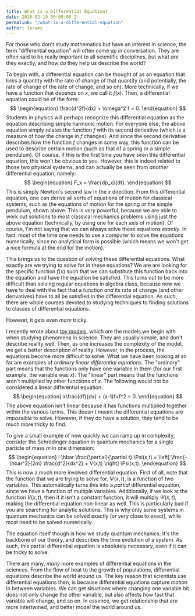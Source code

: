 ```yaml
---
title: What is a Differential Equation?
date: 2018-02-19 00:00:00 Z
permalink: "/what-is-a-differential-equation"
author: Jeremy
---
```


For those who don't study mathematics but have an interest in science, the term "differential equation" will often come up in conversation. They are often said to be really important to all scientific disciplines, but what *are* they exactly, and how do they help us describe the world?

To begin with, a differential equation can be thought of as an equation that links a quantity with the rate of change of that quantity (and potentially, the rate of change of the rate of change, and so on). More technically, if we have a function that depends on $x$, we call it $f(x)$. Then, a differential equation could be of the form:
$$
\begin{equation}
\frac{d^2f}{dx} + \omega^2 f = 0.
\end{equation}
$$
Students in physics will perhaps recognize this differential equation as the equation describing simple harmonic motion. For everyone else, the above equation simply relates the function $f$ with its second derivative (which is a measure of how the change in $f$ changes). And since the second derivative describes how the function $f$ changes in some way, this function can be used to describe certain motion (such as that of a spring or a simple pendulum). Of course, if this is the first time you have seen this differential equation, this won't be obvious to you. However, this is indeed related to those two physical systems, and can actually be seen from *another* differential equation, namely:
$$
\begin{equation}
	F_x = \frac{dp_x}{dt}.
\end{equation}
$$
This is simply Newton's second law in the $x$ direction. From this differential equation, one can derive all sorts of equations of motion for classical systems, such as the equations of motion for the spring or the simple pendulum, shown above. This is *very* powerful, because we are able to work out solutions to most classical mechanics problems using just the above equation (technically, by using one for each axis of motion). Of course, I'm not saying that we can always solve these equations *exactly*. In fact, most of the time one needs to use a computer to solve the equations numerically, since no analytical form is possible (which means we won't get a nice formula at the end for the motion).

This brings us to the question of *solving* these differential equations. What exactly are we trying to solve for in these equations? We are are looking for the specific function $f(x)$ such that we can substitute this function back into the equation and have the equation be satisfied. This turns out to be more difficult than solving regular equations in algebra class, because now we have to deal with the fact that a function *and* its rate of change (and other derivatives) have to all be satisfied in the differential equation. As such, there are whole courses devoted to studying techniques to finding solutions to classes of differential equations.

However, it gets even *more* tricky.

I recently wrote about [toy models](\posts\toy-models.md), which are the models we begin with when studying phenomena in science. They are usually simple, and don't describe reality well. Then, as one increases the complexity of the model, we get a better description of reality. However, in the process, the equations become more difficult to solve. What we have been looking at so far are examples of *ordinary linear differential equations*. The "ordinary" part means that the functions only have one variable in them (for our first example, the variable was $x$). The "linear" part means that the functions aren't multiplied by other functions of $x$. The following would not be considered a linear differential equation:
$$
\begin{equation}
	x\frac{df}{dx} + (x-1)f+f^2 = 0.
\end{equation}
$$
The above equation isn't linear because it has functions multiplied together within the various terms. This doesn't meant the differential equations are *impossible* to solve. However, if they do have a solution, they tend to be much more tricky to find.

To give a small example of how quickly we can ramp up in complexity, consider the Schrödinger equation in quantum mechanics for a single particle of mass $m$ in one dimension:
$$
\begin{equation}
	i \hbar \frac{\partial}{\partial t} \Psi(x,t) = \left[ \frac{-\hbar^2}{2m} \frac{d^2}{dx^2} + V(x,t) \right] \Psi(x,t).
\end{equation}
$$
This is now a much more involved differential equation. First of all, note that the function that we are trying to solve for, $\Psi(x,t)$, is a function of *two* variables. This automatically turns this into a *partial* differential equation, since we have a function of multiple variables. Additionally, if we look at the function $V(x,t)$, then if it isn't a constant function, it will multiply $\Psi(x,t)$, making the differential equation non-linear as well. This is particularly bad if you are searching for analytic solutions. This is why only some systems in quantum mechanics can be solved exactly (or very close to exact), while most need to be solved numerically. 

The equation itself though is how we study quantum mechanics. It's the backbone of our theory, and describes the time evolution of a system. As such, this partial differential equation is absolutely necessary, even if it can be tricky to solve.

There are many, *many* more examples of differential equations in the sciences. From the flow of heat to the growth of populations, differential equations describe the world around us. The key reason that scientists use differential equations then, is because differential equations capture *motion* in between variables. We can get situations where changing one variable bit does not only change the other variable, but also affects how fast that variable will change, and so on. In essence, we get relationship that are more intertwined, and better model the world around us.